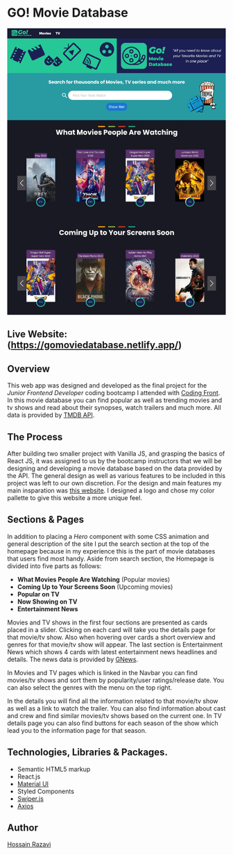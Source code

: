 # GO! Movie Database
![preview](/website-screenshot.jpg)

**Live Website:** (https://gomoviedatabase.netlify.app/)
---
## Overview
This web app was designed and developed as the final project for the *Junior Frontend Developer* coding bootcamp I attended with [Coding Front](https://codingfront.dev/).
In this movie database you can find popular as well as trending movies and tv shows and read about their synopses, watch trailers and much more.
All data is provided by [TMDB API](https://developers.themoviedb.org/3/getting-started/introduction).

## The Process
After building two smaller project with Vanilla JS, and grasping the basics of React JS, it was assigned to us by the bootcamp instructors that we will be designing and developing a movie database based on the data provided by the API. The general design as well as various features to be included in this project was left to our own discretion.
For the design and main features my main insparation was [this website](https://30nama.com/).
I designed a logo and chose my color pallette to give this website a more unique feel.

## Sections & Pages
In addition to placing a *Hero* component with some CSS animation and general description of the site I put the search section at the top of the homepage because in my experience this is the part of movie databases that users find most handy.
Aside from search section, the Homepage is divided into five parts as follows:
 - **What Movies People Are Watching** (Popular movies)
 - **Coming Up to Your Screens Soon** (Upcoming movies)
 - **Popular on TV**
 - **Now Showing on TV**
 - **Entertainment News**  

Movies and TV shows in the first four sections are presented as cards placed in a slider. Clicking on each card will take you the details page for that movie/tv show. Also when hovering over cards a short overview and genres for that movie/tv show will appear.
The last section is Entertainment News which shows 4 cards with latest entertainment news headlines and details. The news data is provided by [GNews](https://gnews.io/docs/v4#introduction).

In Movies and TV pages which is linked in the Navbar you can find movies/tv shows and sort them by popularity/user ratings/release date. You can also select the genres with the menu on the top right.

In the details you will find all the information related to that movie/tv show as well as a link to watch the trailer. You can also find information about cast and crew and find similar movies/tv shows based on the current one.
In TV details page you can also find buttons for each season of the show which lead you to the information page for that season.

## Technologies, Libraries & Packages.
- Semantic HTML5 markup
- React.js
- [Material UI](https://mui.com/material-ui/getting-started/overview/)
- Styled Components
- [Swiper.js](https://swiperjs.com/swiper-api)
- [Axios](https://axios-http.com/docs/intro)

## Author
[Hossain Razavi](mailto:hossain.razavi@gmail.com)
